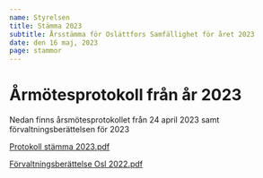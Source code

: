 ```yaml
---
name: Styrelsen
title: Stämma 2023
subtitle: Årsstämma för Oslättfors Samfällighet för året 2023
date: den 16 maj, 2023
page: stammor
---
```


# Årmötesprotokoll från år 2023

Nedan finns årsmötesprotokollet från 24 april 2023 samt förvaltningsberättelsen för 2023

<a href="/assets/files/Protokoll stämma 2023.pdf" target="_blank">Protokoll stämma 2023.pdf</a>

<a href="/assets/files/Förvaltningsberättelse Osl 2022.pdf" target="_blank">Förvaltningsberättelse Osl 2022.pdf</a>